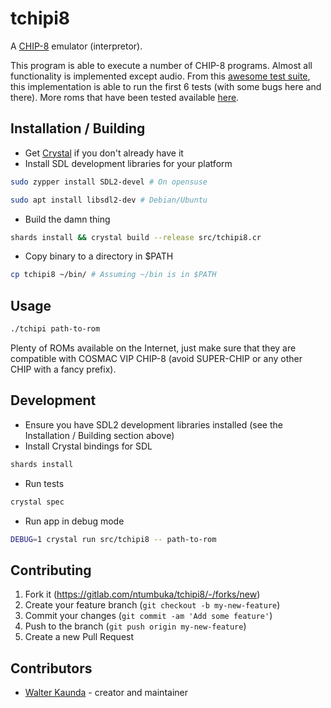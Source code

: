 # tchipi8

A [CHIP-8](https://en.wikipedia.org/wiki/CHIP-8) emulator (interpretor).

This program is able to execute a number of CHIP-8 programs. Almost all
functionality is implemented except audio. From this
[awesome test suite](https://github.com/Timendus/chip8-test-suite),
this implementation is able to run the first 6 tests (with some
bugs here and there). More roms that have been tested available
[here](https://github.com/Klairm/chip8/).

## Installation / Building

- Get [Crystal](https://crystal-lang.org/install/) if you don't already have it
- Install SDL development libraries for your platform
```sh
sudo zypper install SDL2-devel # On opensuse

sudo apt install libsdl2-dev # Debian/Ubuntu

```
- Build the damn thing
```sh
shards install && crystal build --release src/tchipi8.cr
```
- Copy binary to a directory in $PATH
```sh
cp tchipi8 ~/bin/ # Assuming ~/bin is in $PATH
```

## Usage

```sh
./tchipi path-to-rom
```

Plenty of ROMs available on the Internet, just make sure that they
are compatible with COSMAC VIP CHIP-8 (avoid SUPER-CHIP or any other CHIP
with a fancy prefix).

## Development

- Ensure you have SDL2 development libraries installed (see the Installation / Building
section above)
- Install Crystal bindings for SDL
```sh
shards install
```
- Run tests
```sh
crystal spec
```
- Run app in debug mode
```sh
DEBUG=1 crystal run src/tchipi8 -- path-to-rom
```

## Contributing

1. Fork it (<https://gitlab.com/ntumbuka/tchipi8/-/forks/new>)
2. Create your feature branch (`git checkout -b my-new-feature`)
3. Commit your changes (`git commit -am 'Add some feature'`)
4. Push to the branch (`git push origin my-new-feature`)
5. Create a new Pull Request

## Contributors

- [Walter Kaunda](https://ntumbuka.me) - creator and maintainer
